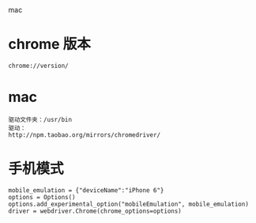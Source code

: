 mac 
# chrome 版本
    chrome://version/
# mac 
    驱动文件夹：/usr/bin
    驱动：
    http://npm.taobao.org/mirrors/chromedriver/
# 手机模式
    mobile_emulation = {"deviceName":"iPhone 6"}
    options = Options()
    options.add_experimental_option("mobileEmulation", mobile_emulation)
    driver = webdriver.Chrome(chrome_options=options)
